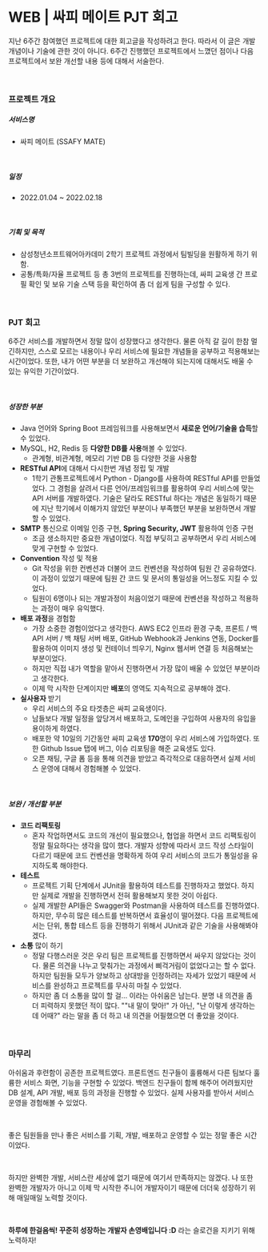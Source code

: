 # WEB | 싸피 메이트 PJT 회고

지난 6주간 참여했던 프로젝트에 대한 회고글을 작성하려고 한다. 따라서 이 글은 개발 개념이나 기술에 관한 것이 아니다. 6주간 진행했던 프로젝트에서 느꼈던 점이나 다음 프로젝트에서 보완 개선할 내용 등에 대해서 서술한다.

<br>

### 프로젝트 개요

##### 서비스명

- 싸피 메이트 (SSAFY MATE)

<br>

#####  일정

- 2022.01.04 ~ 2022.02.18

<br>

##### 기획 및 목적

- 삼성청년소프트웨어아카데미 2학기 프로젝트 과정에서 팀빌딩을 원활하게 하기 위함.
- 공통/특화/자율 프로젝트 등 총 3번의 프로젝트를 진행하는데, 싸피 교육생 간 프로필 확인 및 보유 기술 스택 등을 확인하여 좀 더 쉽게 팀을 구성할 수 있다.

<br>

### PJT 회고

6주간 서비스를 개발하면서 정말 많이 성장했다고 생각한다. 물론 아직 갈 길이 한참 멀긴하지만, 스스로 모르는 내용이나 우리 서비스에 필요한 개념들을 공부하고 적용해보는 시간이었다. 또한, 내가 어떤 부분을 더 보완하고 개선해야 되는지에 대해서도 배울 수 있는 유익한 기간이었다.

<br>

##### 성장한 부분

- Java 언어와 Spring Boot 프레임워크를 사용해보면서 **새로운 언어/기술을 습득**할 수 있었다.
- MySQL, H2, Redis 등 **다양한 DB를 사용**해볼 수 있었다. 
  - 관계형, 비관계형, 메모리 기반 DB 등 다양한 것을 사용함
- **RESTful API**에 대해서 다시한번 개념 정립 및 개발
  - 1학기 관통프로젝트에서 Python - Django를 사용하여 RESTful API를 만들었었다. 그 경험을 살려서 다른 언어/프레임워크를 활용하여 우리 서비스에 맞는 API 서버를 개발하였다. 기술은 달라도 RESTful 하다는 개념은 동일하기 때문에 지난 학기에서 이해가지 않았던 부분이나 부족했던 부분을 보완하면서 개발할 수 있었다.
- **SMTP** 통신으로 이메일 인증 구현, **Spring Security, JWT** 활용하여 인증 구현
  - 조금 생소하지만 중요한 개념이었다. 직접 부딪히고 공부하면서 우리 서비스에 맞게 구현할 수 있었다.
- **Convention** 작성 및 적용
  - Git 작성을 위한 컨벤션과 더불어 코드 컨벤션을 작성하여 팀원 간 공유하였다. 이 과정이 있었기 때문에 팀원 간 코드 및 문서의 통일성을 어느정도 지킬 수 있었다.
  - 팀원이 6명이나 되는 개발과정이 처음이었기 때문에 컨벤션을 작성하고 적용하는 과정이 매우 유익했다.
- **배포 과정**을 경험함
  - 가장 소중한 경험이었다고 생각한다. AWS EC2 인프라 환경 구축, 프론트 / 백 API 서버 / 백 채팅 서버 배포, GitHub Webhook과 Jenkins 연동, Docker를 활용하여 이미지 생성 및 컨테이너 띄우기, Nginx 웹서버 연결 등 처음해보는 부분이었다.
  - 하지만 직접 내가 역할을 맡아서 진행하면서 가장 많이 배울 수 있었던 부분이라고 생각한다.
  - 이제 막 시작한 단계이지만 **배포**의 영역도 지속적으로 공부해야 겠다.
- **실사용자** 받기
  - 우리 서비스의 주요 타겟층은 싸피 교육생이다. 
  - 남들보다 개발 일정을 앞당겨서 배포하고, 도메인을 구입하여 사용자의 유입을 용이하게 하였다.
  - 배포한 약 10일의 기간동안 싸피 교육생 **170**명이 우리 서비스에 가입하였다. 또한 Github Issue 탭에 버그, 이슈 리포팅을 해준 교육생도 있다.
  - 오픈 채팅, 구글 폼 등을 통해 의견을 받았고 즉각적으로 대응하면서 실제 서비스 운영에 대해서 경험해볼 수 있었다.

<br>

##### 보완 / 개선할 부분

- **코드 리팩토링**
  - 혼자 작업하면서도 코드의 개선이 필요했으나, 협업을 하면서 코드 리팩토링이 정말 필요하다는 생각을 많이 했다. 개발자 성향에 따라서 코드 작성 스타일이 다르기 때문에 코드 컨벤션을 명확하게 하여 우리 서비스의 코드가 통일성을 유지하도록 해야한다.
- **테스트**
  - 프로젝트 기획 단계에서 JUnit을 활용하여 테스트를 진행하자고 했었다. 하지만 실제로 개발을 진행하면서 전혀 활용해보지 못한 것이 아쉽다.
  - 실제 개발한 API들은 Swagger와 Postman을 사용하여 테스트를 진행하였다. 하지만, 무수히 많은 테스트를 반복하면서 효율성이 떨어졌다. 다음 프로젝트에서는 단위, 통합 테스트 등을 진행하기 위해서 JUnit과 같은 기술을 사용해봐야겠다.
- **소통** 많이 하기
  - 정말 다행스러운 것은 우리 팀은 프로젝트를 진행하면서 싸우지 않았다는 것이다. 물론 의견을 나누고 맞춰가는 과정에서 삐걱거림이 없었다고는 할 수 없다. 하지만 팀원들 모두가 양보하고 상대방을 인정하려는 자세가 있었기 때문에 서비스를 완성하고 프로젝트를 무사히 마칠 수 있었다.
  - 하지만 좀 더 소통을 많이 할 걸... 이라는 아쉬움은 남는다. 분명 내 의견을 좀 더 피력하지 못했던 적이 많다. ""내 말이 맞아!" 가 아닌, "난 이렇게 생각하는데 어때?" 라는 말을 좀 더 하고 내 의견을 어필했으면 더 좋았을 것이다.

<br>

### 마무리

아쉬움과 후련함이 공존한 프로젝트였다. 프론트엔드 친구들이 훌륭해서 다른 팀보다 훌륭한 서비스 화면, 기능을 구현할 수 있었다. 백엔드 친구들이 함께 해주어 어려웠지만 DB 설계, API 개발, 배포 등의 과정을 진행할 수 있었다. 실제 사용자를 받아서 서비스 운영을 경험해볼 수 있었다. 

<br>

좋은 팀원들을 만나 좋은 서비스를 기획, 개발, 배포하고 운영할 수 있는 정말 좋은 시간이었다.

<br>

하지만 완벽한 개발, 서비스란 세상에 없기 때문에 여기서 만족하지는 않겠다. 나 또한 완벽한 개발자가 아니고 이제 막 시작한 주니어 개발자이기 때문에 더더욱 성장하기 위해 매일매일 노력할 것이다.

<br>

**하루에 한걸음씩! 꾸준히 성장하는 개발자 손영배입니다 :D** 라는 슬로건을 지키기 위해 노력하자!

##### 